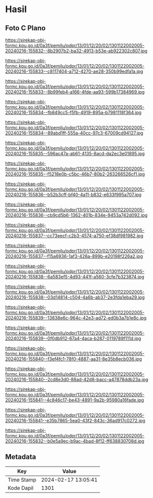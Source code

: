 # Hasil

## Foto C Plano

https://sirekap-obj-formc.kpu.go.id/0a3f/pemilu/pdpr/13/01/12/20/02/1301122002005-20240216-155832--8b2907b2-ba32-4913-b53e-ab922302c807.jpg

https://sirekap-obj-formc.kpu.go.id/0a3f/pemilu/pdpr/13/01/12/20/02/1301122002005-20240216-155833--c8117404-a712-4270-ae28-350b99edfa1a.jpg

https://sirekap-obj-formc.kpu.go.id/0a3f/pemilu/pdpr/13/01/12/20/02/1301122002005-20240216-155833--8b99feb4-a166-4fde-aa93-599b17384969.jpg

https://sirekap-obj-formc.kpu.go.id/0a3f/pemilu/pdpr/13/01/12/20/02/1301122002005-20240216-155834--fb849cc5-f5fb-4919-895a-b7981118f364.jpg

https://sirekap-obj-formc.kpu.go.id/0a3f/pemilu/pdpr/13/01/12/20/02/1301122002005-20240216-155834--89abd1ff-555a-40cc-97c3-67009cd94127.jpg

https://sirekap-obj-formc.kpu.go.id/0a3f/pemilu/pdpr/13/01/12/20/02/1301122002005-20240216-155835--596ac47a-ab61-4135-8acd-da2ec3e01895.jpg

https://sirekap-obj-formc.kpu.go.id/0a3f/pemilu/pdpr/13/01/12/20/02/1301122002005-20240216-155835--f5218e0b-c5bc-46b7-80b2-263266526cf1.jpg

https://sirekap-obj-formc.kpu.go.id/0a3f/pemilu/pdpr/13/01/12/20/02/1301122002005-20240216-155836--b52b3cff-bf40-4a11-b832-e633f995a707.jpg

https://sirekap-obj-formc.kpu.go.id/0a3f/pemilu/pdpr/13/01/12/20/02/1301122002005-20240216-155836--cb9cd5b6-1362-401b-834e-9453a742d092.jpg

https://sirekap-obj-formc.kpu.go.id/0a3f/pemilu/pdpr/13/01/12/20/02/1301122002005-20240216-155837--cc73eecf-c2b3-4574-a750-ef38df981982.jpg

https://sirekap-obj-formc.kpu.go.id/0a3f/pemilu/pdpr/13/01/12/20/02/1301122002005-20240216-155837--f15a6936-1af3-426a-899b-e20198f226a2.jpg

https://sirekap-obj-formc.kpu.go.id/0a3f/pemilu/pdpr/13/01/12/20/02/1301122002005-20240216-155838--6a583ef5-4d93-441f-a560-3cfe7b323874.jpg

https://sirekap-obj-formc.kpu.go.id/0a3f/pemilu/pdpr/13/01/12/20/02/1301122002005-20240216-155838--03d14814-c504-4a6b-ab37-2e3fda1eba29.jpg

https://sirekap-obj-formc.kpu.go.id/0a3f/pemilu/pdpr/13/01/12/20/02/1301122002005-20240216-155839--13838e6c-964c-42e3-ad72-ed0b3a7b1e8c.jpg

https://sirekap-obj-formc.kpu.go.id/0a3f/pemilu/pdpr/13/01/12/20/02/1301122002005-20240216-155839--0f0db912-67a4-4aca-b287-0119789f111d.jpg

https://sirekap-obj-formc.kpu.go.id/0a3f/pemilu/pdpr/13/01/12/20/02/1301122002005-20240216-155840--f3ef4fc1-78f0-4887-aa31-8e35b8ecb036.jpg

https://sirekap-obj-formc.kpu.go.id/0a3f/pemilu/pdpr/13/01/12/20/02/1301122002005-20240216-155840--2cd8e3d0-88ad-42d8-bacc-a47878ddb23a.jpg

https://sirekap-obj-formc.kpu.go.id/0a3f/pemilu/pdpr/13/01/12/20/02/1301122002005-20240216-155841--4c846c17-be43-4891-9a2b-95980a16fade.jpg

https://sirekap-obj-formc.kpu.go.id/0a3f/pemilu/pdpr/13/01/12/20/02/1301122002005-20240216-155841--e35b7865-5ea0-43f2-843c-36ad917c0272.jpg

https://sirekap-obj-formc.kpu.go.id/0a3f/pemilu/pdpr/13/01/12/20/02/1301122002005-20240216-155832--b0e5a9ec-b9ac-4bad-8f12-ff638830708d.jpg


## Metadata

| Key        | Value               |
| ---------- | ------------------- |
| Time Stamp | 2024-02-17 13:05:41 |
| Kode Dapil | 1301                |



